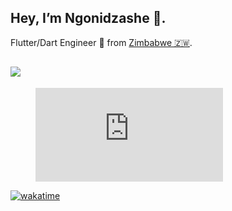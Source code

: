 ## Hey, I’m Ngonidzashe 👋.

Flutter/Dart Engineer 💙 from [Zimbabwe 🇿🇼](https://twitter.com/FlutterZimbabwe).

![](https://github-readme-stats.vercel.app/api?username=iamngoni&show_icons=true&count_private=true&bg_color=0D1117&border_radius=0&hide_title=true&text_color=FFF&icon_color=296ECA&)
---
<figure><embed src="https://wakatime.com/share/@iamngoni/a9081d55-0d50-4250-b917-32cf339885a9.svg"></embed></figure>

[![wakatime](https://wakatime.com/badge/user/c0cf4283-a9c5-4c2b-b11a-ab0fff109b96.svg)](https://wakatime.com/@c0cf4283-a9c5-4c2b-b11a-ab0fff109b96)
